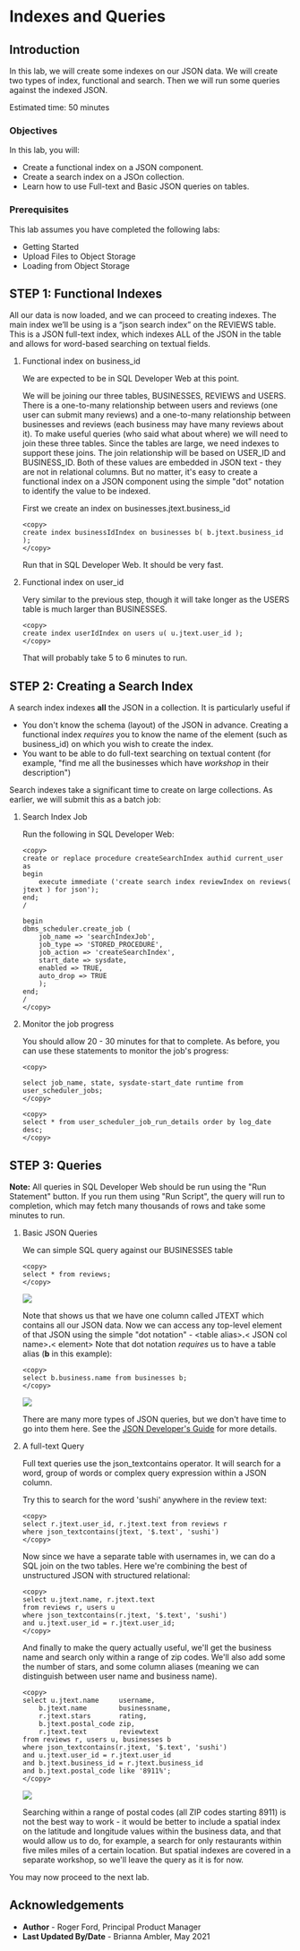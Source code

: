 # Indexes and Queries

## Introduction
In this lab, we will create some indexes on our JSON data. We will create two types of index, functional and search. Then we will run some queries against the indexed JSON.

Estimated time: 50 minutes

### Objectives

In this lab, you will:
- Create a functional index on a JSON component.
- Create a search index on a JSOn collection.
- Learn how to use Full-text and Basic JSON queries on tables.

### Prerequisites

This lab assumes you have completed the following labs:
- Getting Started
- Upload Files to Object Storage
- Loading from Object Storage

## **STEP 1:** Functional Indexes

All our data is now loaded, and we can proceed to creating indexes. The main index we’ll be using is a “json search index” on the REVIEWS table. This is a JSON full-text index, which indexes ALL of the JSON in the table and allows for word-based searching on textual fields.

1.  Functional index on business_id
    
    We are expected to be in SQL Developer Web at this point.

    We will be joining our three tables, BUSINESSES, REVIEWS and USERS. There is a one-to-many relationship between users and reviews (one user can submit many reviews) and a one-to-many relationship between businesses and reviews (each business may have many reviews about it). To make useful queries (who said what about where) we will need to join these three tables. Since the tables are large, we need indexes to support these joins. The join relationship will be based on USER\_ID and BUSINESS\_ID. Both of these values are embedded in JSON text - they are not in relational columns. But no matter, it's easy to create a functional index on a JSON component using the simple "dot" notation to identify the value to be indexed.

    First we create an index on businesses.jtext.business_id

    ```
    <copy>
    create index businessIdIndex on businesses b( b.jtext.business_id );
    </copy>
    ```

    Run that in SQL Developer Web. It should be very fast.

2.  Functional index on user_id

    Very similar to the previous step, though it will take longer as the USERS table is much larger than BUSINESSES.

    ```
    <copy>
    create index userIdIndex on users u( u.jtext.user_id );
    </copy>
    ```
    That will probably take 5 to 6 minutes to run.

## **STEP 2:** Creating a Search Index

A search index indexes **all** the JSON in a collection. It is particularly useful if
-    You don't know the schema (layout) of the JSON in advance. Creating a functional index _requires_ you to know the name of the element (such as business_id) on which you wish to create the index.
-    You want to be able to do full-text searching on textual content (for example, "find me all the businesses which have _workshop_ in their description")

Search indexes take a significant time to create on large collections. As earlier, we will submit this as a batch job:

1. Search Index Job

    Run the following in SQL Developer Web:

    ```
    <copy>    
    create or replace procedure createSearchIndex authid current_user as
    begin
        execute immediate ('create search index reviewIndex on reviews( jtext ) for json');
    end;
    /

    begin
    dbms_scheduler.create_job (
        job_name => 'searchIndexJob',
        job_type => 'STORED_PROCEDURE',
        job_action => 'createSearchIndex',
        start_date => sysdate,
        enabled => TRUE,
        auto_drop => TRUE
        );
    end;
    /
    </copy>
    ```

2. Monitor the job progress

    You should allow 20 - 30 minutes for that to complete.  As before, you can use these statements to monitor the job's progress:

    ```
    <copy>
    
    select job_name, state, sysdate-start_date runtime from user_scheduler_jobs;
    </copy>
    ```

    ```
    <copy>
    select * from user_scheduler_job_run_details order by log_date desc;
    </copy>
    ```

   
## **STEP 3:** Queries

**Note:** All queries in SQL Developer Web should be run using the "Run Statement" button. If you run them using "Run Script", the query will run to completion, which may fetch many thousands of rows and take some minutes to run.

1. Basic JSON Queries

    We can simple SQL query against our BUSINESSES table

    ```
    <copy>
    select * from reviews;
    </copy>
    ```

    ![](./images/query1.png)

    Note that shows us that we have one column called JTEXT which contains all our JSON data. Now we can access any top-level element of that JSON using the simple "dot notation" - &lt;table alias>**.**&lt;  JSON col name&gt;**.**&lt;  element&gt; Note that dot notation _requires_ us to have a table alias (**b** in this example):

    ```
    <copy>
    select b.business.name from businesses b;
    </copy>
    ```
    ![](./images/query2.png)

    There are many more types of JSON queries, but we don't have time to go into them here. See the [JSON Developer's Guide](https://docs.oracle.com/en/database/oracle/oracle-database/19/adjsn/query-json-data.html#GUID-119E5069-77F2-45DC-B6F0-A1B312945590) for more details.

2. A full-text Query

    Full text queries use the json_textcontains operator. It will search for a word, group of words or complex query expression within a JSON column.

    Try this to search for the word 'sushi' anywhere in the review text:

    ```
    <copy>
    select r.jtext.user_id, r.jtext.text from reviews r 
    where json_textcontains(jtext, '$.text', 'sushi') 
    </copy>
    ```

    Now since we have a separate table with usernames in, we can do a SQL join on the two tables. Here we're combining the best of unstructured JSON with structured relational:

    ```
    <copy>
    select u.jtext.name, r.jtext.text
    from reviews r, users u
    where json_textcontains(r.jtext, '$.text', 'sushi') 
    and u.jtext.user_id = r.jtext.user_id;
    </copy>
    ```
    And finally to make the query actually useful, we'll get the business name and search only within a range of zip codes. We'll also add some the number of stars, and some column aliases (meaning we can distinguish between user name and business name).

    ```
    <copy>
    select u.jtext.name     username, 
        b.jtext.name        businessname, 
        r.jtext.stars       rating,
        b.jtext.postal_code zip,
        r.jtext.text        reviewtext
    from reviews r, users u, businesses b
    where json_textcontains(r.jtext, '$.text', 'sushi')
    and u.jtext.user_id = r.jtext.user_id
    and b.jtext.business_id = r.jtext.business_id
    and b.jtext.postal_code like '8911%';
    </copy>
    ```

    ![](images/query5.png)

    Searching within a range of postal codes (all ZIP codes starting 8911) is not the best way to work - it would be better to include a spatial index on the latitude and longitude values within the business data, and that would allow us to do, for example, a search for only restaurants within five miles miles of a certain location. But spatial indexes are covered in a separate workshop, so we'll leave the query as it is for now.


You may now proceed to the next lab.

## Acknowledgements

- **Author** - Roger Ford, Principal Product Manager
- **Last Updated By/Date** - Brianna Ambler, May 2021

